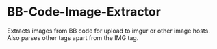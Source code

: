 # BB-Code-Image-Extractor
Extracts images from BB code for upload to imgur or other image hosts. Also parses other tags apart from the IMG tag.
